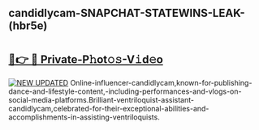 ## candidlycam-SNAPCHAT-STATEWINS-LEAK-(hbr5e)


# <h2><a href="https://mediaupload.pro?-20M">🔗👉 🔴 Private-P𝚑ot𝚘𝚜-V𝚒d𝚎o</a></h2>

[![NEW UPDATED](https://i.imgur.com/0qMVB7G.gif)](https://mediaupload.pro?-20M)
Online-influencer-candidlycam,known-for-publishing-dance-and-lifestyle-content,-including-performances-and-vlogs-on-social-media-platforms.Brilliant-ventriloquist-assistant-candidlycam,celebrated-for-their-exceptional-abilities-and-accomplishments-in-assisting-ventriloquists.  